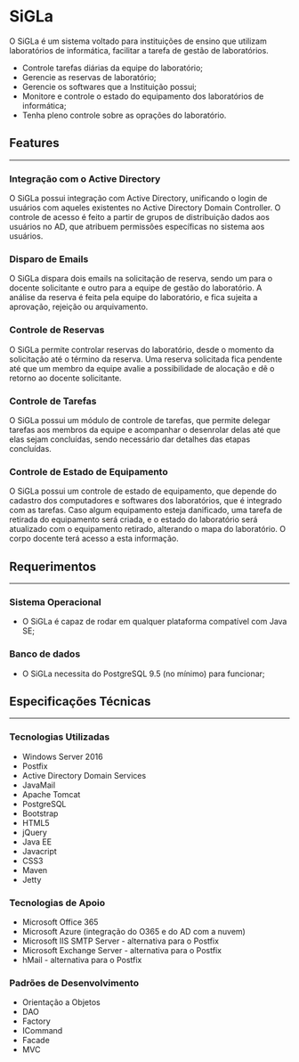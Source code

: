# SiGLa

O SiGLa é um sistema voltado para instituições de ensino que utilizam laboratórios de informática, facilitar a tarefa de gestão de laboratórios.
- Controle tarefas diárias da equipe do laboratório;
- Gerencie as reservas de laboratório;
- Gerencie os softwares que a Instituição possui;
- Monitore e controle o estado do equipamento dos laboratórios de informática;
- Tenha pleno controle sobre as oprações do laboratório.

## Features
--------
### Integração com o Active Directory
O SiGLa possui integração com Active Directory, unificando o login de usuários com aqueles existentes no Active Directory Domain Controller. O controle de acesso é feito a partir de grupos de distribuição dados aos usuários no AD, que atribuem permissões específicas no sistema aos usuários.

### Disparo de Emails
O SiGLa dispara dois emails na solicitação de reserva, sendo um para o docente solicitante e outro para a equipe de gestão do laboratório. A análise da reserva é feita pela equipe do laboratório, e fica sujeita a aprovação, rejeição ou arquivamento. 

### Controle de Reservas
O SiGLa permite controlar reservas do laboratório, desde o momento da solicitação até o término da reserva. Uma reserva solicitada fica pendente até que um membro da equipe avalie a possibilidade de alocação e dê o retorno ao docente solicitante.

### Controle de Tarefas
O SiGLa possui um módulo de controle de tarefas, que permite delegar tarefas aos membros da equipe e acompanhar o desenrolar delas até que elas sejam concluídas, sendo necessário dar detalhes das etapas concluídas.

### Controle de Estado de Equipamento
O SiGLa possui um controle de estado de equipamento, que depende do cadastro dos computadores e softwares dos laboratórios, que é integrado com as tarefas. Caso algum equipamento esteja danificado, uma tarefa de retirada do equipamento será criada, e o estado do laboratório será atualizado com o equipamento retirado, alterando o mapa do laboratório. O corpo docente terá acesso a esta informação.

## Requerimentos
--------
### Sistema Operacional
- O SiGLa é capaz de rodar em qualquer plataforma compatível com Java SE;
 
### Banco de dados
- O SiGLa necessita do PostgreSQL 9.5 (no mínimo) para funcionar;

## Especificações Técnicas
--------
### Tecnologias Utilizadas
- Windows Server 2016 
- Postfix
- Active Directory Domain Services
- JavaMail
- Apache Tomcat
- PostgreSQL
- Bootstrap
- HTML5
- jQuery
- Java EE
- Javacript
- CSS3
- Maven
- Jetty

### Tecnologias de Apoio
- Microsoft Office 365
- Microsoft Azure (integração do O365 e do AD com a nuvem)
- Microsoft IIS SMTP Server - alternativa para o Postfix
- Microsoft Exchange Server - alternativa para o Postfix
- hMail - alternativa para o Postfix

### Padrões de Desenvolvimento
- Orientação a Objetos
- DAO
- Factory
- ICommand
- Facade
- MVC